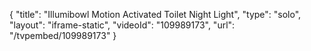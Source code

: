 {
    "title": "Illumibowl Motion Activated Toilet Night Light",
    "type": "solo",
    "layout": "iframe-static",
    "videoId": "109989173",
    "url": "\/tvpembed\/109989173"
}